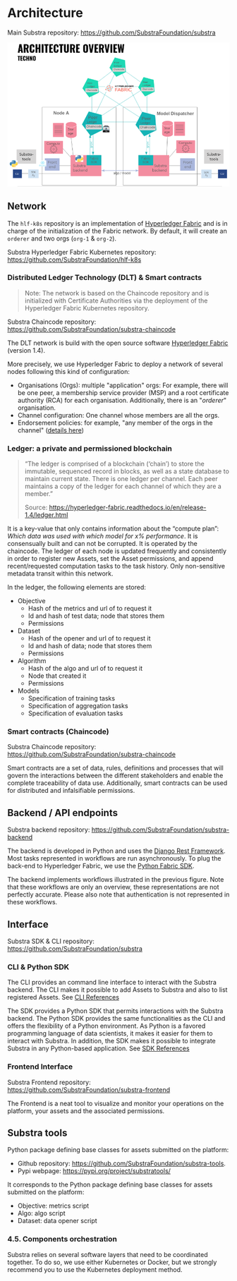 # Architecture

Main Substra repository: <https://github.com/SubstraFoundation/substra>

![Software Architecture Overview](img/architecture_overview.png)

## Network

The `hlf-k8s` repository is an implementation of [Hyperledger Fabric](https://www.hyperledger.org/projects/fabric) and is in charge of the initialization of the Fabric network. By default, it will create an `orderer` and two orgs (`org-1` & `org-2`).

Substra Hyperledger Fabric Kubernetes repository: <https://github.com/SubstraFoundation/hlf-k8s>

### Distributed Ledger Technology (DLT) & Smart contracts

> Note: The network is based on the Chaincode repository and is initialized with Certificate Authorities via the deployment of the Hyperledger Fabric Kubernetes repository.

Substra Chaincode repository: <https://github.com/SubstraFoundation/substra-chaincode>

The DLT network is build with the open source software [Hyperledger Fabric](https://www.hyperledger.org/projects/fabric) (version 1.4).

More precisely, we use Hyperledger Fabric to deploy a network of several nodes following this kind of configuration:

- Organisations (Orgs): multiple "application" orgs: For example, there will be one peer, a membership service provider (MSP) and a root certificate authority (RCA) for each organisation. Additionally, there is an "*orderer*" organisation.
- Channel configuration: One channel whose members are all the orgs.
- Endorsement policies: for example, "any member of the orgs in the channel" ([details here](https://hyperledger-fabric.readthedocs.io/en/latest/endorsement-policies.html#specifying-endorsement-policies-for-a-chaincode))

### Ledger: a private and permissioned blockchain

> “The ledger is comprised of a blockchain (‘chain’) to store the immutable, sequenced record in blocks, as well as a state database to maintain current state. There is one ledger per channel. Each peer maintains a copy of the ledger for each channel of which they are a member.”
>
> Source: <https://hyperledger-fabric.readthedocs.io/en/release-1.4/ledger.html>

It is a key-value that only contains information about the “compute plan”: *Which data was used with which model for x% performance*. It is consensually built and can not be corrupted. It is operated by the chaincode. The ledger of each node is updated frequently and consistently in order to register new Assets, set the Asset permissions, and append recent/requested computation tasks to the task history. Only non-sensitive metadata transit within this network.

In the ledger, the following elements are stored:

- Objective
  - Hash of the metrics and url of to request it
  - Id and hash of test data; node that stores them
  - Permissions
- Dataset
  - Hash of the opener and url of to request it
  - Id and hash of data; node that stores them
  - Permissions
- Algorithm
  - Hash of the algo and url of to request it
  - Node that created it
  - Permissions
- Models
  - Specification of training tasks
  - Specification of aggregation tasks
  - Specification of evaluation tasks

### Smart contracts (Chaincode)

Substra Chaincode repository: <https://github.com/SubstraFoundation/substra-chaincode>

Smart contracts are a set of data, rules, definitions and processes that will govern the interactions between the different stakeholders and enable the complete traceability of data use. Additionally, smart contracts can be used for distributed and infalsifiable permissions.

## Backend / API endpoints

Substra backend repository: <https://github.com/SubstraFoundation/substra-backend>

The backend is developed in Python and uses the [Django Rest Framework](https://www.django-rest-framework.org/). Most tasks represented in workflows are run asynchronously. To plug the back-end to Hyperledger Fabric, we use the [Python Fabric SDK](https://github.com/hyperledger/fabric-sdk-py).

The backend implements workflows illustrated in the previous figure. Note that these workflows are only an overview, these representations are not perfectly accurate. Please also note that authentication is not represented in these workflows.

## Interface

Substra SDK & CLI repository: <https://github.com/SubstraFoundation/substra>

### CLI & Python SDK

The CLI provides an command line interface to interact with the Substra backend. The CLI makes it possible to add Assets to Substra and also to list registered Assets. See [CLI References](https://github.com/SubstraFoundation/substra/blob/master/references/cli.md)

The SDK provides a Python SDK that permits interactions with the Substra backend. The Python SDK provides the same functionalities as the CLI and offers the flexibility of a Python environment. As Python is a favored programming language of data scientists, it makes it easier for them to interact with Substra. In addition, the SDK makes it possible to integrate Substra in any Python-based application. See [SDK References](https://github.com/SubstraFoundation/substra/blob/master/references/sdk.md)

### Frontend Interface

Substra Frontend repository: <https://github.com/SubstraFoundation/substra-frontend>

The Frontend is a neat tool to visualize and monitor your operations on the platform, your assets and the associated permissions.

## Substra tools

Python package defining base classes for assets submitted on the platform:

- Github repository: <https://github.com/SubstraFoundation/substra-tools>.
- Pypi webpage: <https://pypi.org/project/substratools/>

It corresponds to the Python package defining base classes for assets submitted on the platform:

- Objective: metrics script
- Algo: algo script
- Dataset: data opener script

### 4.5. Components orchestration

Substra relies on several software layers that need to be coordinated together. To do so, we use either Kubernetes or Docker, but we strongly recommend you to use the Kubernetes deployment method.
